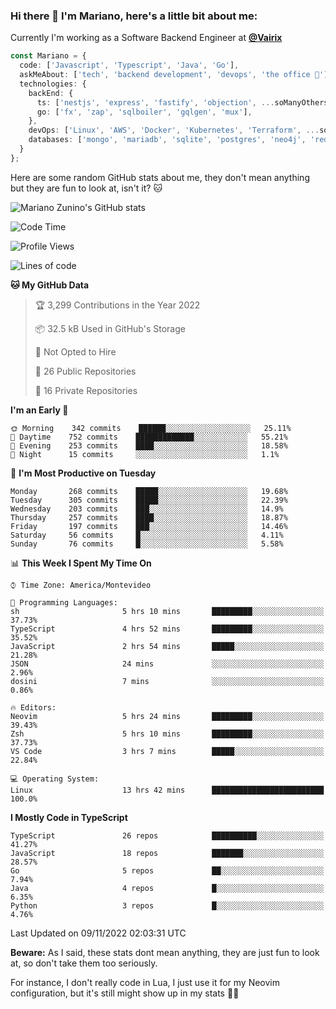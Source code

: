 ### Hi there 👋 I'm Mariano, here's a little bit about me:

Currently I'm working as a Software Backend Engineer at [**@Vairix**](https://vairix.com)

```ts
const Mariano = {
  code: ['Javascript', 'Typescript', 'Java', 'Go'],
  askMeAbout: ['tech', 'backend development', 'devops', 'the office 💼'],
  technologies: {
    backEnd: {
      ts: ['nestjs', 'express', 'fastify', 'objection', ...soManyOthersFrameworks],
      go: ['fx', 'zap', 'sqlboiler', 'gqlgen', 'mux'],
    },
    devOps: ['Linux', 'AWS', 'Docker', 'Kubernetes', 'Terraform', ...soManyOthersTools],
    databases: ['mongo', 'mariadb', 'sqlite', 'postgres', 'neo4j', 'redis'],
  }
};
```

Here are some random GitHub stats about me, they don't mean anything but they are fun to look at, isn't it? 🐱

![Mariano Zunino's GitHub stats](https://github-readme-stats.vercel.app/api?username=marianozunino&count_private=true&show_icons=true&theme=radical)

<!--START_SECTION:waka-->
![Code Time](http://img.shields.io/badge/Code%20Time-300%20hrs%2056%20mins-blue)

![Profile Views](http://img.shields.io/badge/Profile%20Views-1-blue)

![Lines of code](https://img.shields.io/badge/From%20Hello%20World%20I%27ve%20Written-362%20Thousand%20lines%20of%20code-blue)

**🐱 My GitHub Data** 

> 🏆 3,299 Contributions in the Year 2022
 > 
> 📦 32.5 kB Used in GitHub's Storage 
 > 
> 🚫 Not Opted to Hire
 > 
> 📜 26 Public Repositories 
 > 
> 🔑 16 Private Repositories  
 > 
**I'm an Early 🐤** 

```text
🌞 Morning    342 commits    ██████░░░░░░░░░░░░░░░░░░░   25.11% 
🌆 Daytime    752 commits    █████████████░░░░░░░░░░░░   55.21% 
🌃 Evening    253 commits    ████░░░░░░░░░░░░░░░░░░░░░   18.58% 
🌙 Night      15 commits     ░░░░░░░░░░░░░░░░░░░░░░░░░   1.1%

```
📅 **I'm Most Productive on Tuesday** 

```text
Monday       268 commits    █████░░░░░░░░░░░░░░░░░░░░   19.68% 
Tuesday      305 commits    █████░░░░░░░░░░░░░░░░░░░░   22.39% 
Wednesday    203 commits    ███░░░░░░░░░░░░░░░░░░░░░░   14.9% 
Thursday     257 commits    ████░░░░░░░░░░░░░░░░░░░░░   18.87% 
Friday       197 commits    ███░░░░░░░░░░░░░░░░░░░░░░   14.46% 
Saturday     56 commits     █░░░░░░░░░░░░░░░░░░░░░░░░   4.11% 
Sunday       76 commits     █░░░░░░░░░░░░░░░░░░░░░░░░   5.58%

```


📊 **This Week I Spent My Time On** 

```text
⌚︎ Time Zone: America/Montevideo

💬 Programming Languages: 
sh                       5 hrs 10 mins       █████████░░░░░░░░░░░░░░░░   37.73% 
TypeScript               4 hrs 52 mins       █████████░░░░░░░░░░░░░░░░   35.52% 
JavaScript               2 hrs 54 mins       █████░░░░░░░░░░░░░░░░░░░░   21.28% 
JSON                     24 mins             ░░░░░░░░░░░░░░░░░░░░░░░░░   2.96% 
dosini                   7 mins              ░░░░░░░░░░░░░░░░░░░░░░░░░   0.86%

🔥 Editors: 
Neovim                   5 hrs 24 mins       █████████░░░░░░░░░░░░░░░░   39.43% 
Zsh                      5 hrs 10 mins       █████████░░░░░░░░░░░░░░░░   37.73% 
VS Code                  3 hrs 7 mins        █████░░░░░░░░░░░░░░░░░░░░   22.84%

💻 Operating System: 
Linux                    13 hrs 42 mins      █████████████████████████   100.0%

```

**I Mostly Code in TypeScript** 

```text
TypeScript               26 repos            ██████████░░░░░░░░░░░░░░░   41.27% 
JavaScript               18 repos            ███████░░░░░░░░░░░░░░░░░░   28.57% 
Go                       5 repos             ██░░░░░░░░░░░░░░░░░░░░░░░   7.94% 
Java                     4 repos             █░░░░░░░░░░░░░░░░░░░░░░░░   6.35% 
Python                   3 repos             █░░░░░░░░░░░░░░░░░░░░░░░░   4.76%

```



 Last Updated on 09/11/2022 02:03:31 UTC
<!--END_SECTION:waka-->

**Beware:** As I said, these stats dont mean anything, they are just fun to look at, so don't take them too seriously.

For instance, I don't really code in Lua, I just use it for my Neovim configuration, but it's still might show up in my stats 🤷‍♂️

